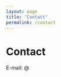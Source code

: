 ```yaml
---
layout: page
title: "Contact"
permalink: /contact
---
```


Contact
====

E-mail: <split data-before="booking" data-after="pigadi-vaction.com">@</split>
</p>
